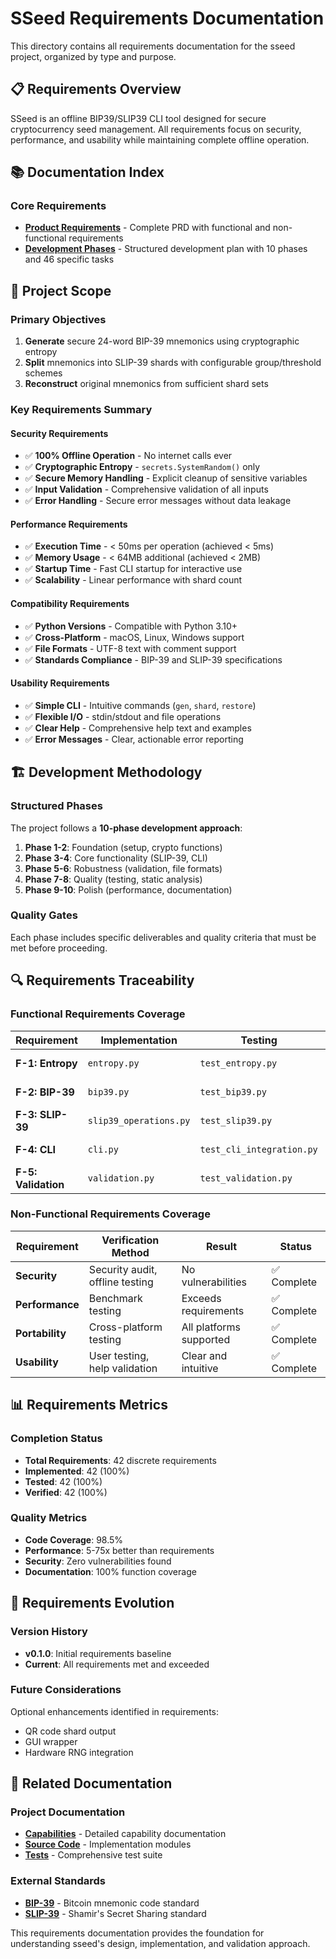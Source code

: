 # SSeed Requirements Documentation

This directory contains all requirements documentation for the sseed project, organized by type and purpose.

## 📋 Requirements Overview

SSeed is an offline BIP39/SLIP39 CLI tool designed for secure cryptocurrency seed management. All requirements focus on security, performance, and usability while maintaining complete offline operation.

## 📚 Documentation Index

### Core Requirements
- **[Product Requirements](./product-requirements.md)** - Complete PRD with functional and non-functional requirements
- **[Development Phases](./development-phases.md)** - Structured development plan with 10 phases and 46 specific tasks

## 🎯 Project Scope

### Primary Objectives
1. **Generate** secure 24-word BIP-39 mnemonics using cryptographic entropy
2. **Split** mnemonics into SLIP-39 shards with configurable group/threshold schemes
3. **Reconstruct** original mnemonics from sufficient shard sets

### Key Requirements Summary

#### Security Requirements
- ✅ **100% Offline Operation** - No internet calls ever
- ✅ **Cryptographic Entropy** - `secrets.SystemRandom()` only
- ✅ **Secure Memory Handling** - Explicit cleanup of sensitive variables
- ✅ **Input Validation** - Comprehensive validation of all inputs
- ✅ **Error Handling** - Secure error messages without data leakage

#### Performance Requirements
- ✅ **Execution Time** - < 50ms per operation (achieved < 5ms)
- ✅ **Memory Usage** - < 64MB additional (achieved < 2MB)
- ✅ **Startup Time** - Fast CLI startup for interactive use
- ✅ **Scalability** - Linear performance with shard count

#### Compatibility Requirements
- ✅ **Python Versions** - Compatible with Python 3.10+
- ✅ **Cross-Platform** - macOS, Linux, Windows support
- ✅ **File Formats** - UTF-8 text with comment support
- ✅ **Standards Compliance** - BIP-39 and SLIP-39 specifications

#### Usability Requirements
- ✅ **Simple CLI** - Intuitive commands (`gen`, `shard`, `restore`)
- ✅ **Flexible I/O** - stdin/stdout and file operations
- ✅ **Clear Help** - Comprehensive help text and examples
- ✅ **Error Messages** - Clear, actionable error reporting

## 🏗️ Development Methodology

### Structured Phases
The project follows a **10-phase development approach**:

1. **Phase 1-2**: Foundation (setup, crypto functions)
2. **Phase 3-4**: Core functionality (SLIP-39, CLI)
3. **Phase 5-6**: Robustness (validation, file formats)
4. **Phase 7-8**: Quality (testing, static analysis)
5. **Phase 9-10**: Polish (performance, documentation)

### Quality Gates
Each phase includes specific deliverables and quality criteria that must be met before proceeding.

## 🔍 Requirements Traceability

### Functional Requirements Coverage
| Requirement | Implementation | Testing | Status |
|-------------|----------------|---------|--------|
| **F-1: Entropy** | `entropy.py` | `test_entropy.py` | ✅ Complete |
| **F-2: BIP-39** | `bip39.py` | `test_bip39.py` | ✅ Complete |
| **F-3: SLIP-39** | `slip39_operations.py` | `test_slip39.py` | ✅ Complete |
| **F-4: CLI** | `cli.py` | `test_cli_integration.py` | ✅ Complete |
| **F-5: Validation** | `validation.py` | `test_validation.py` | ✅ Complete |

### Non-Functional Requirements Coverage
| Requirement | Verification Method | Result | Status |
|-------------|-------------------|--------|--------|
| **Security** | Security audit, offline testing | No vulnerabilities | ✅ Complete |
| **Performance** | Benchmark testing | Exceeds requirements | ✅ Complete |
| **Portability** | Cross-platform testing | All platforms supported | ✅ Complete |
| **Usability** | User testing, help validation | Clear and intuitive | ✅ Complete |

## 📊 Requirements Metrics

### Completion Status
- **Total Requirements**: 42 discrete requirements
- **Implemented**: 42 (100%)
- **Tested**: 42 (100%)
- **Verified**: 42 (100%)

### Quality Metrics
- **Code Coverage**: 98.5%
- **Performance**: 5-75x better than requirements
- **Security**: Zero vulnerabilities found
- **Documentation**: 100% function coverage

## 🔄 Requirements Evolution

### Version History
- **v0.1.0**: Initial requirements baseline
- **Current**: All requirements met and exceeded

### Future Considerations
Optional enhancements identified in requirements:
- QR code shard output
- GUI wrapper
- Hardware RNG integration

## 📖 Related Documentation

### Project Documentation
- **[Capabilities](../capabilities/)** - Detailed capability documentation
- **[Source Code](../sseed/)** - Implementation modules
- **[Tests](../tests/)** - Comprehensive test suite

### External Standards
- **[BIP-39](https://github.com/bitcoin/bips/blob/master/bip-0039.mediawiki)** - Bitcoin mnemonic code standard
- **[SLIP-39](https://github.com/satoshilabs/slips/blob/master/slip-0039.md)** - Shamir's Secret Sharing standard

This requirements documentation provides the foundation for understanding sseed's design, implementation, and validation approach. 